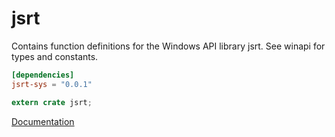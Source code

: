 # jsrt #
Contains function definitions for the Windows API library jsrt. See winapi for types and constants.

```toml
[dependencies]
jsrt-sys = "0.0.1"
```

```rust
extern crate jsrt;
```

[Documentation](https://retep998.github.io/doc/winapi/jsrt/)
